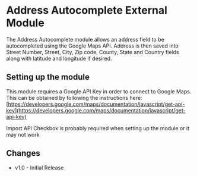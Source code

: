 # Address Autocomplete External Module

The Address Autocomplete module allows an address field to be autocompleted using the Google Maps API. Address is then saved into Street Number, Street, City, Zip code, County, State and Country fields along with latitude and longitude if desired. 

## Setting up the module

This module requires a Google API Key in order to connect to Google Maps. This can be obtained by following the instructions here: [https://developers.google.com/maps/documentation/javascript/get-api-key](https://developers.google.com/maps/documentation/javascript/get-api-key)

Import API Checkbox is probably required when setting up the module or it may not work

## Changes
- v1.0 - Initial Release
